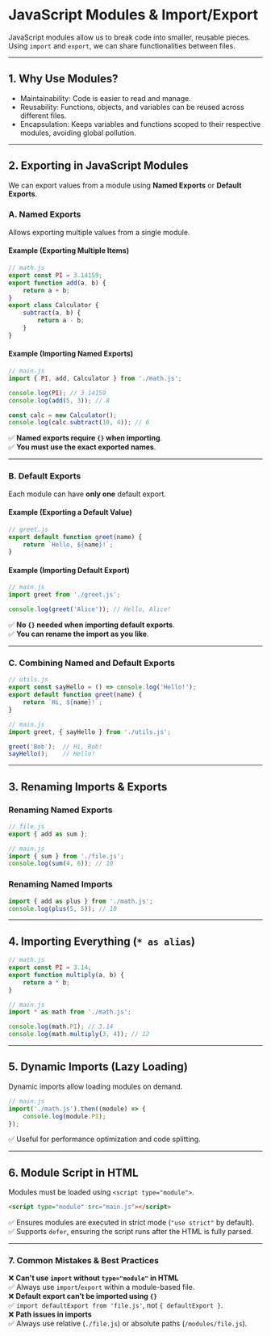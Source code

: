 # **JavaScript Modules & Import/Export**  

JavaScript modules allow us to break code into smaller, reusable pieces. Using `import` and `export`, we can share functionalities between files.  

---

## **1. Why Use Modules?**  
- Maintainability: Code is easier to read and manage.  
- Reusability: Functions, objects, and variables can be reused across different files.  
- Encapsulation: Keeps variables and functions scoped to their respective modules, avoiding global pollution.  

---

## **2. Exporting in JavaScript Modules**  
We can export values from a module using **Named Exports** or **Default Exports**.  

### **A. Named Exports**  
Allows exporting multiple values from a single module.  

#### **Example (Exporting Multiple Items)**  
```js
// math.js
export const PI = 3.14159;
export function add(a, b) {
    return a + b;
}
export class Calculator {
    subtract(a, b) {
        return a - b;
    }
}
```
#### **Example (Importing Named Exports)**  
```js
// main.js
import { PI, add, Calculator } from './math.js';

console.log(PI); // 3.14159
console.log(add(5, 3)); // 8

const calc = new Calculator();
console.log(calc.subtract(10, 4)); // 6
```
✅ **Named exports require `{}` when importing**.  
✅ **You must use the exact exported names**.  

---

### **B. Default Exports**  
Each module can have **only one** default export.  

#### **Example (Exporting a Default Value)**  
```js
// greet.js
export default function greet(name) {
    return `Hello, ${name}!`;
}
```
#### **Example (Importing Default Export)**  
```js
// main.js
import greet from './greet.js';

console.log(greet('Alice')); // Hello, Alice!
```
✅ **No `{}` needed when importing default exports**.  
✅ **You can rename the import as you like**.  

---

### **C. Combining Named and Default Exports**  
```js
// utils.js
export const sayHello = () => console.log('Hello!');
export default function greet(name) {
    return `Hi, ${name}!`;
}
```
```js
// main.js
import greet, { sayHello } from './utils.js';

greet('Bob');  // Hi, Bob!
sayHello();    // Hello!
```

---

## **3. Renaming Imports & Exports**  
### **Renaming Named Exports**
```js
// file.js
export { add as sum };
```
```js
// main.js
import { sum } from './file.js';
console.log(sum(4, 6)); // 10
```

### **Renaming Named Imports**
```js
import { add as plus } from './math.js';
console.log(plus(5, 5)); // 10
```

---

## **4. Importing Everything (`* as alias`)**
```js
// math.js
export const PI = 3.14;
export function multiply(a, b) {
    return a * b;
}
```
```js
// main.js
import * as math from './math.js';

console.log(math.PI); // 3.14
console.log(math.multiply(3, 4)); // 12
```

---

## **5. Dynamic Imports (Lazy Loading)**
Dynamic imports allow loading modules on demand.  

```js
// main.js
import('./math.js').then((module) => {
    console.log(module.PI);
});
```

✅ Useful for performance optimization and code splitting.

---

## **6. Module Script in HTML**
Modules must be loaded using `<script type="module">`.  

```html
<script type="module" src="main.js"></script>
```

✅ Ensures modules are executed in strict mode (`"use strict"` by default).  
✅ Supports `defer`, ensuring the script runs after the HTML is fully parsed.  

---

### **7. Common Mistakes & Best Practices**
❌ **Can't use `import` without `type="module"` in HTML**  
✅ Always use `import`/`export` within a module-based file.  
❌ **Default export can’t be imported using `{}`**  
✅ `import defaultExport from 'file.js'`, not `{ defaultExport }`.  
❌ **Path issues in imports**  
✅ Always use relative (`./file.js`) or absolute paths (`/modules/file.js`).  

